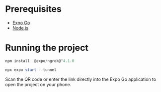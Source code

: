 # Prerequisites
- [Expo Go](https://play.google.com/store/apps/details?id=host.exp.exponent)
- [Node.js](https://nodejs.org/en)

# Running the project

```powershell
npm install  @expo/ngrok@^4.1.0
```

```powershell
npx expo start --tunnel
```
Scan the QR code or enter the link directly into the Expo Go application to open the project on your phone.

